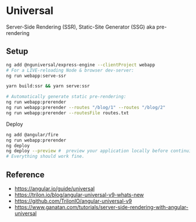 # Universal

Server-Side Rendering (SSR), Static-Site Generator (SSG) aka pre-rendering

## Setup

```bash
ng add @nguniversal/express-engine --clientProject webapp
# For a LIVE-reloading Node & browser dev-server:
ng run webapp:serve-ssr

yarn build:ssr && yarn serve:ssr

# Automatically generate static pre-rendering:
ng run webapp:prerender
ng run webapp:prerender --routes "/blog/1" --routes "/blog/2"
ng run webapp:prerender --routesFile routes.txt


```

Deploy

```bash
ng add @angular/fire
ng run webapp:prerender
ng deploy
ng deploy --preview #  preview your application locally before continuing with the deploy
# Everything should work fine.
```

## Reference

- <https://angular.io/guide/universal>
- <https://trilon.io/blog/angular-universal-v9-whats-new>
- <https://github.com/TrilonIO/angular-universal-v9>
- <https://www.ganatan.com/tutorials/server-side-rendering-with-angular-universal>
